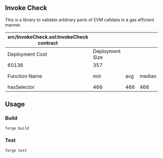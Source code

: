 ## Invoke Check

This is a library to validate arbitrary parts of EVM calldata in a gas efficient manner.

| src/InvokeCheck.sol:InvokeCheck contract |                 |     |        |     |         |
|------------------------------------------|-----------------|-----|--------|-----|---------|
| Deployment Cost                          | Deployment Size |     |        |     |         |
| 60136                                    | 357             |     |        |     |         |
| Function Name                            | min             | avg | median | max | # calls |
| hasSelector                              | 466             | 466 | 466    | 478 | 257     |

## Usage

### Build

`forge build`

### Test

`forge test`
